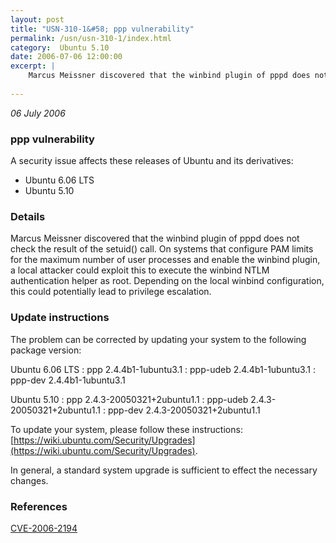 ```yaml
---
layout: post
title: "USN-310-1&#58; ppp vulnerability"
permalink: /usn/usn-310-1/index.html
category:  Ubuntu 5.10
date: 2006-07-06 12:00:00
excerpt: |
    Marcus Meissner discovered that the winbind plugin of pppd does not check the result of the setuid() call. On systems that configure PAM limits for the maximum number of user processes and enable the winbind plugin, a local attacker could exploit this to execute the winbind NTLM authentication helper as root. Depending on the local winbind configuration, this could potentially lead to privilege escalation.
    
--- 
```

 
 

*06 July 2006*

### ppp vulnerability

A security issue affects these releases of Ubuntu and its derivatives:

* Ubuntu 6.06 LTS
* Ubuntu 5.10

### Details

Marcus Meissner discovered that the winbind plugin of pppd does not check the result of the setuid() call. On systems that configure PAM limits for the maximum number of user processes and enable the winbind plugin, a local attacker could exploit this to execute the winbind NTLM authentication helper as root. Depending on the local winbind configuration, this could potentially lead to privilege escalation.

### Update instructions

The problem can be corrected by updating your system to the following package version:

Ubuntu 6.06 LTS
 : ppp <span>2.4.4b1-1ubuntu3.1</span>
 : ppp-udeb <span>2.4.4b1-1ubuntu3.1</span>
 : ppp-dev <span>2.4.4b1-1ubuntu3.1</span>

Ubuntu 5.10
 : ppp <span>2.4.3-20050321+2ubuntu1.1</span>
 : ppp-udeb <span>2.4.3-20050321+2ubuntu1.1</span>
 : ppp-dev <span>2.4.3-20050321+2ubuntu1.1</span>

To update your system, please follow these instructions: [https://wiki.ubuntu.com/Security/Upgrades](https://wiki.ubuntu.com/Security/Upgrades).

In general, a standard system upgrade is sufficient to effect the necessary changes.

### References

 
 [CVE-2006-2194](http://people.ubuntu.com/~ubuntu-security/cve/CVE-2006-2194)
 

